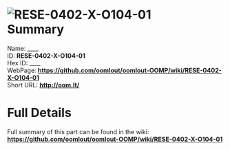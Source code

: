 
![RESE-0402-X-O104-01](https://github.com/oomlout/oomlout-OOMP/blob/master/parts/RESE-0402-X-O104-01/RESE-0402-X-O104-01_420.jpg)   
Summary
=================
  
Name: ____    
ID: __RESE-0402-X-O104-01__   
Hex ID: ____   
WebPage: __https://github.com/oomlout/oomlout-OOMP/wiki/RESE-0402-X-O104-01__   
Short URL: __http://oom.lt/__   

Full Details
==========================
Full summary of this part can be found in the wiki:   
__https://github.com/oomlout/oomlout-OOMP/wiki/RESE-0402-X-O104-01__    

